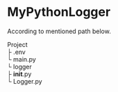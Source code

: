 # MyPythonLogger

According to mentioned path below.

Project<br/>
├ .env<br/>
└ main.py<br/>
  └ logger<br/>
    ├ __init__.py<br/>
    └ Logger.py<br/>
